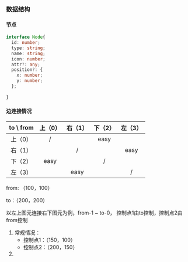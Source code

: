 ### 数据结构

#### 节点

```ts
interface Node{
  id: number;
  type: string;
  name: string;
  icon: number;
  attr?: any;
  position?: {
    x: number;
    y: number;
  };
  
}
```



#### 边连接情况


| to \ from | 上（0） | 右（1） | 下（2） | 左（3） |
| :-------: | :-----: | :-----: | :-----: | :-----: |
|  上（0）  |    /    |         |  easy   |         |
|  右（1）  |         |    /    |         |  easy   |
|  下（2）  |  easy   |         |    /    |         |
|  左（3）  |         |  easy   |         |    /    |

from: （100，100）

to：（200，200）

以左上图元连接右下图元为例，from-1 ~ to-0， 控制点1由to控制，控制点2由from控制

1. 常规情况：
   - 控制点1：（150，100）
   - 控制点2：（200，150）
2. 

